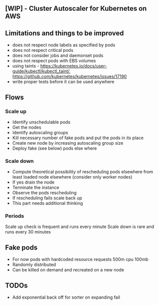 ## [WIP] - Cluster Autoscaler for Kubernetes on AWS

## Limitations and things to be improved

- does not respect node labels as specified by pods
- does not respect critical pods
- does not consider jobs and daemonset pods
- does not respect pods with EBS volumes
- using taints - https://kubernetes.io/docs/user-guide/kubectl/kubectl_taint/, https://github.com/kubernetes/kubernetes/issues/17190
- write proper tests before it can be used anywhere

## Flows

### Scale up 
 - Identify unschedulable pods
 - Get the nodes
 - Identify autoscaling groups
 - Kill necessary number of fake pods and put the pods in its place
 - Create new node by increasing autoscaling group size
 - Deploy fake (see below) pods else where 

 ### Scale down
 - Compute theoretical possibility of rescheduling pods elsewhere from least loaded node elsewhere (consider only worker nodes)
 - If yes drain the node
 - Terminate the instance
 - Observe the pods rescheduling
 - If rescheduling fails scale back up
 - This part needs additional thinking

 ### Periods

 Scale up check is frequent and runs every minute
 Scale down is rare and runs every 30 minutes

## Fake pods

 - For now pods with hardcoded resource requests 500m cpu 100mb 
 - Randomly distributed 
 - Can be killed on demand and recreated on a new node

## TODOs
  - Add exponential back off for sorter on expanding fail

